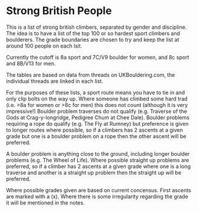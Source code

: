 # Strong British People

This is a list of strong british climbers, separated by gender and discipline. The idea is to have a list of the top 100 or so hardest sport climbers and boulderers. The grade boundaries are chosen to try and keep the list at around 100 people on each lsit.

Currently the cutoff is 8a sport and 7C/V9 boulder for women, and 8c sport and 8B/V13 for men.

The tables are based on data from threads on UKBouldering.com, the individual threads are linked in each list.

For the purposes of these lists, a sport route means you have to tie in and only clip bolts on the way up. Where someone has climbed some hard trad (i.e. >8a for women or >8c for men) this does not count (although it is very impressive!) Boulder problem traverses do not qualify (e.g. Traverse of the Gods at Crag-y-longridge, Pedigree Chum at Chee Dale). Boulder problems requiring a rope do qualify (e.g. The Fly at Rumney) but preference is given to longer routes where possible, so if a climbers has 2 ascents at a given grade but one is a boulder problem on a rope then the other ascent will be preferred.

A boulder problem is anything close to the ground, including longer boulder problems (e.g. The Wheel of Life). Where possible straight up problems are preferred, so if a climber has 2 ascents at a given grade where one is a long traverse and another is a straight up problem then the straight up will be preferred.

Where possible grades given are based on current concensus. First ascents are marked with a (x). Where there is some irregularity regarding the grade it will be mentioned in the notes.